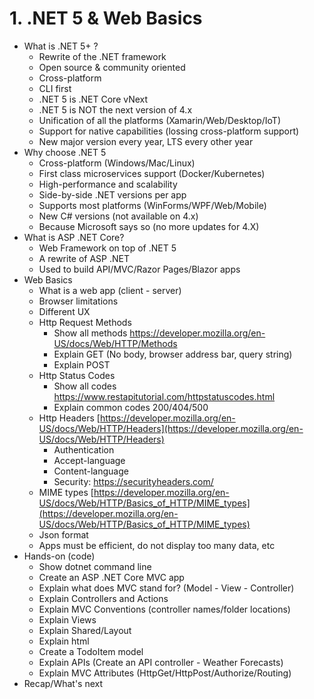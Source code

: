 # 1. .NET 5 & Web Basics
+ What is .NET 5+ ?
  + Rewrite of the .NET framework
  + Open source & community oriented
  + Cross-platform
  + CLI first
  + .NET 5 is .NET Core vNext
  + .NET 5 is NOT the next version of 4.x
  + Unification of all the platforms (Xamarin/Web/Desktop/IoT)
  + Support for native capabilities (lossing cross-platform support)
  + New major version every year, LTS every other year
+ Why choose .NET 5
  + Cross-platform (Windows/Mac/Linux)
  + First class microservices support (Docker/Kubernetes)
  + High-performance and scalability
  + Side-by-side .NET versions per app
  + Supports most platforms (WinForms/WPF/Web/Mobile)
  + New C# versions (not available on 4.x)
  + Because Microsoft says so (no more updates for 4.X)
+ What is ASP .NET Core?
  + Web Framework on top of .NET 5
  + A rewrite of ASP .NET
  + Used to build API/MVC/Razor Pages/Blazor apps
+ Web Basics
  + What is a web app (client - server)
  + Browser limitations
  + Different UX
  + Http Request Methods
    + Show all methods https://developer.mozilla.org/en-US/docs/Web/HTTP/Methods
    + Explain GET (No body, browser address bar, query string)
    + Explain POST
  + Http Status Codes
    + Show all codes https://www.restapitutorial.com/httpstatuscodes.html
    + Explain common codes 200/404/500
  + Http Headers [https://developer.mozilla.org/en-US/docs/Web/HTTP/Headers](https://developer.mozilla.org/en-US/docs/Web/HTTP/Headers)
    + Authentication
    + Accept-language
    + Content-language
    + Security: https://securityheaders.com/
  + MIME types [https://developer.mozilla.org/en-US/docs/Web/HTTP/Basics_of_HTTP/MIME_types](https://developer.mozilla.org/en-US/docs/Web/HTTP/Basics_of_HTTP/MIME_types)
  + Json format
  + Apps must be efficient, do not display too many data, etc
+ Hands-on (code)
  + Show dotnet command line
  + Create an ASP .NET Core MVC app
  + Explain what does MVC stand for? (Model - View - Controller)
  + Explain Controllers and Actions
  + Explain MVC Conventions (controller names/folder locations)
  + Explain Views
  + Explain Shared/Layout
  + Explain html
  + Create a TodoItem model
  + Explain APIs (Create an API controller - Weather Forecasts)
  + Explain MVC Attributes (HttpGet/HttpPost/Authorize/Routing)
+ Recap/What's next